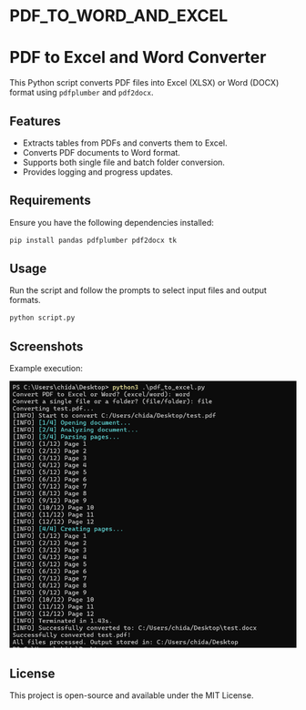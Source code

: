 # PDF_TO_WORD_AND_EXCEL
# PDF to Excel and Word Converter

This Python script converts PDF files into Excel (XLSX) or Word (DOCX) format using `pdfplumber` and `pdf2docx`.

## Features
- Extracts tables from PDFs and converts them to Excel.
- Converts PDF documents to Word format.
- Supports both single file and batch folder conversion.
- Provides logging and progress updates.

## Requirements
Ensure you have the following dependencies installed:

```sh
pip install pandas pdfplumber pdf2docx tk
```

## Usage
Run the script and follow the prompts to select input files and output formats.

```sh
python script.py
```

## Screenshots
Example execution:

![Execution Screenshot](SS1.png)

## License
This project is open-source and available under the MIT License.

